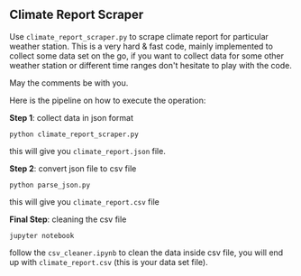 ## Climate Report Scraper

Use ``climate_report_scraper.py`` to scrape climate report for particular weather station. This is a very hard & fast code, mainly implemented to collect some data set on the go, if you want to collect data for some other weather station or different time ranges don't hesitate to play with the code.

May the comments be with you.

Here is the pipeline on how to execute the operation:

**Step 1**: collect data in json format

````
python climate_report_scraper.py
````

this will give you ``climate_report.json`` file.

**Step 2**: convert json file to csv file

````
python parse_json.py
````

this will give you ``climate_report.csv`` file

**Final Step**: cleaning the csv file

````
jupyter notebook
````

follow the ``csv_cleaner.ipynb`` to clean the data inside csv file, you will end up with ``climate_report.csv`` (this is your data set file).